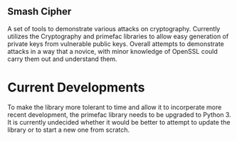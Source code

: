 Smash Cipher
------------

A set of tools to demonstrate various attacks on cryptography. Currently utilizes the
Cryptography and primefac libraries to allow easy generation of private keys from
vulnerable public keys. Overall attempts to demonstrate attacks in a way that a
novice, with minor knowledge of OpenSSL could carry them out and understand
them.

Current Developments
====================

To make the library more tolerant to time and allow it to incorperate more recent development,
the primefac library needs to be upgraded to Python 3. It is currently undecided whether it would
be better to attempt to update the library or to start a new one from scratch.
